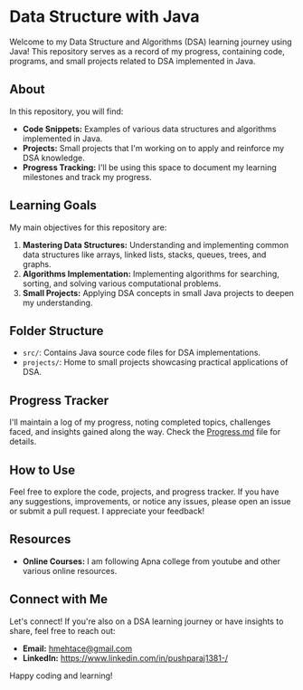 # Data Structure with Java

Welcome to my Data Structure and Algorithms (DSA) learning journey using Java! This repository serves as a record of my progress, containing code, programs, and small projects related to DSA implemented in Java.

## About

In this repository, you will find:

- **Code Snippets:** Examples of various data structures and algorithms implemented in Java.
- **Projects:** Small projects that I'm working on to apply and reinforce my DSA knowledge.
- **Progress Tracking:** I'll be using this space to document my learning milestones and track my progress.

## Learning Goals

My main objectives for this repository are:

1. **Mastering Data Structures:** Understanding and implementing common data structures like arrays, linked lists, stacks, queues, trees, and graphs.
2. **Algorithms Implementation:** Implementing algorithms for searching, sorting, and solving various computational problems.
3. **Small Projects:** Applying DSA concepts in small Java projects to deepen my understanding.

## Folder Structure

- `src/`: Contains Java source code files for DSA implementations.
- `projects/`: Home to small projects showcasing practical applications of DSA.

## Progress Tracker

I'll maintain a log of my progress, noting completed topics, challenges faced, and insights gained along the way. Check the [Progress.md](Progress.md) file for details.

## How to Use

Feel free to explore the code, projects, and progress tracker. If you have any suggestions, improvements, or notice any issues, please open an issue or submit a pull request. I appreciate your feedback!

## Resources

- **Online Courses:** I am following Apna college from youtube and other various online resources.

## Connect with Me

Let's connect! If you're also on a DSA learning journey or have insights to share, feel free to reach out:

- **Email:** hmehtace@gmail.com
- **LinkedIn:** https://www.linkedin.com/in/pushparaj1381-/

Happy coding and learning!
